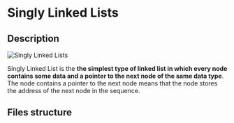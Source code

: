# Singly Linked Lists

## Description

![Singly Linked Lists](https://contribute.geeksforgeeks.org/wp-content/uploads/singly-linkedlist.png)

Singly Linked List is the **the simplest type of linked list in which every node contains some data and a pointer to the next node of the same data type**. The node contains a pointer to the next node means that the node stores the address of the next node in the sequence.

## Files structure